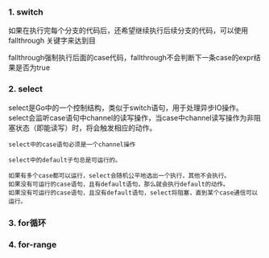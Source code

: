 ### 1. switch

如果在执行完每个分支的代码后，还希望继续执行后续分支的代码，可以使用 fallthrough 关键字来达到目

fallthrough强制执行后面的case代码，fallthrough不会判断下一条case的expr结果是否为true

### 2. select

select是Go中的一个控制结构，类似于switch语句，用于处理异步IO操作。select会监听case语句中channel的读写操作，当case中channel读写操作为非阻塞状态（即能读写）时，将会触发相应的动作。

    select中的case语句必须是一个channel操作

    select中的default子句总是可运行的。

    如果有多个case都可以运行，select会随机公平地选出一个执行，其他不会执行。
    如果没有可运行的case语句，且有default语句，那么就会执行default的动作。
    如果没有可运行的case语句，且没有default语句，select将阻塞，直到某个case通信可以运行。

### 3. for循环

### 4. for-range